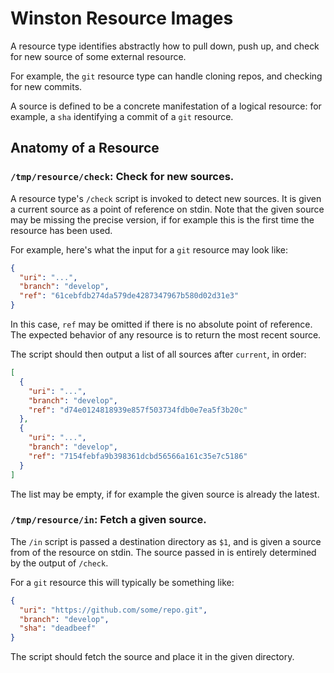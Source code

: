 # Winston Resource Images

A resource type identifies abstractly how to pull down, push up, and check for
new source of some external resource.

For example, the `git` resource type can handle cloning repos, and checking
for new commits.

A source is defined to be a concrete manifestation of a logical resource: for
example, a `sha` identifying a commit of a `git` resource.

## Anatomy of a Resource

### `/tmp/resource/check`: Check for new sources.

A resource type's `/check` script is invoked to detect new sources. It is
given a current source as a point of reference on stdin. Note that the given
source may be missing the precise version, if for example this is the first
time the resource has been used.

For example, here's what the input for a `git` resource may look like:

```json
{
  "uri": "...",
  "branch": "develop",
  "ref": "61cebfdb274da579de4287347967b580d02d31e3"
}
```

In this case, `ref` may be omitted if there is no absolute point of reference.
The expected behavior of any resource is to return the most recent source.

The script should then output a list of all sources after `current`, in order:

```json
[
  {
    "uri": "...",
    "branch": "develop",
    "ref": "d74e0124818939e857f503734fdb0e7ea5f3b20c"
  },
  {
    "uri": "...",
    "branch": "develop",
    "ref": "7154febfa9b398361dcbd56566a161c35e7c5186"
  }
]
```

The list may be empty, if for example the given source is already the latest.

### `/tmp/resource/in`: Fetch a given source.

The `/in` script is passed a destination directory as `$1`, and is given
a source from of the resource on stdin. The source passed in is entirely
determined by the output of `/check`.

For a `git` resource this will typically be something like:

```json
{
  "uri": "https://github.com/some/repo.git",
  "branch": "develop",
  "sha": "deadbeef"
}
```

The script should fetch the source and place it in the given directory.

